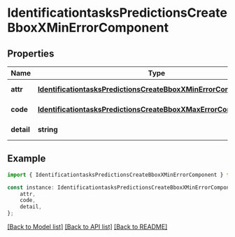 # IdentificationtasksPredictionsCreateBboxXMinErrorComponent


## Properties

Name | Type | Description | Notes
------------ | ------------- | ------------- | -------------
**attr** | [**IdentificationtasksPredictionsCreateBboxXMinErrorComponentAttr**](IdentificationtasksPredictionsCreateBboxXMinErrorComponentAttr.md) |  | [default to undefined]
**code** | [**IdentificationtasksPredictionsCreateBboxXMaxErrorComponentCode**](IdentificationtasksPredictionsCreateBboxXMaxErrorComponentCode.md) |  | [default to undefined]
**detail** | **string** |  | [default to undefined]

## Example

```typescript
import { IdentificationtasksPredictionsCreateBboxXMinErrorComponent } from 'mosquito-alert';

const instance: IdentificationtasksPredictionsCreateBboxXMinErrorComponent = {
    attr,
    code,
    detail,
};
```

[[Back to Model list]](../README.md#documentation-for-models) [[Back to API list]](../README.md#documentation-for-api-endpoints) [[Back to README]](../README.md)
